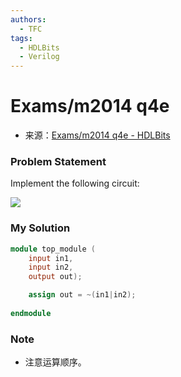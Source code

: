 ```yaml
---
authors:
  - TFC
tags:
  - HDLBits
  - Verilog
---
```

# Exams/m2014 q4e
- 来源：[Exams/m2014 q4e - HDLBits](https://hdlbits.01xz.net/wiki/Exams/m2014_q4e)

### Problem Statement
Implement the following circuit:

[![](https://hdlbits.01xz.net/mw/images/e/e9/Exams_m2014q4e.png)](https://hdlbits.01xz.net/wiki/File:Exams_m2014q4e.png)

### My Solution

```Verilog
module top_module (
    input in1,
    input in2,
    output out);

    assign out = ~(in1|in2);
    
endmodule
```

### Note
- 注意运算顺序。